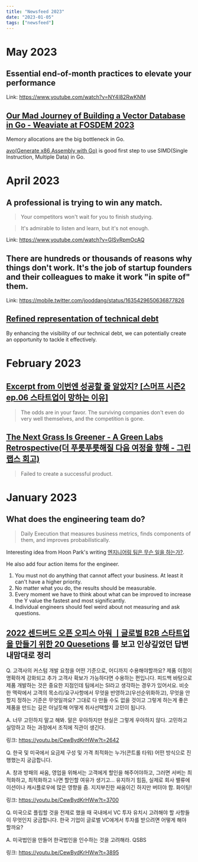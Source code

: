 ```yaml
---
title: "Newsfeed 2023"
date: "2023-01-05"
tags: ["newsfeed"]
---
```


# May 2023

## Essential end-of-month practices to elevate your performance

Link: https://www.youtube.com/watch?v=NY4I82RwKNM

## [Our Mad Journey of Building a Vector Database in Go - Weaviate at FOSDEM 2023](https://youtu.be/K1R7oK2piUM)

Memory allocations are the big bottleneck in Go.

[avo(Generate x86 Assembly with Go)](https://github.com/mmcloughlin/avo) is good first step to use SIMD(Single Instruction, Multiple Data) in Go.

# April 2023

## A professional is trying to win any match.

> Your competitors won't wait for you to finish studying.

> It's admirable to listen and learn, but it's not enough.

Link: https://www.youtube.com/watch?v=GlSvRpmOcAQ

## There are hundreds or thousands of reasons why things don't work. It's the job of startup founders and their colleagues to make it work "in spite of" them.

Link: https://mobile.twitter.com/jooddang/status/1635429650636877826

## [Refined representation of technical debt](https://mobile.twitter.com/John_Grib/status/1642361106319691787)

By enhancing the visibility of our technical debt, we can potentially create an opportunity to tackle it effectively.

# February 2023

## [Excerpt from 이번엔 성공할 줄 알았지? [스머프 시즌2 ep.06 스타트업이 망하는 이유]](https://www.youtube.com/watch?v=-_t7JTyMj3k&t=3230s)

> The odds are in your favor. The surviving companies don't even do very well themselves, and the competition is gone.

## [The Next Grass Is Greener - A Green Labs Retrospective(더 푸릇푸릇해질 다음 여정을 향해 - 그린랩스 회고)](https://velog.io/@jaeholee/%EB%8D%94-%ED%91%B8%EB%A6%87%ED%91%B8%EB%A6%87%ED%95%B4%EC%A7%88-%EB%8B%A4%EC%9D%8C-%EC%97%AC%EC%A0%95%EC%9D%84-%ED%96%A5%ED%95%B4-%EA%B7%B8%EB%A6%B0%EB%9E%A9%EC%8A%A4-%ED%9A%8C%EA%B3%A0)

> Failed to create a successful product.

# January 2023

## What does the engineering team do?

> Daily Execution that measures business metrics, finds components of them, and improves probabilistically.

Interesting idea from Hoon Park's writing [엔지니어링 팀은 무슨 일을 하는가?](https://disquiet.io/@kun/makerlog/5843).

He also add four action items for the engineer.

1. You must not do anything that cannot affect your business. At least it can't have a higher priority.
2. No matter what you do, the results should be measurable.
3. Every moment we have to think about what can be improved to increase the Y value the fastest and most significantly.
4. Individual engineers should feel weird about not measuring and ask questions.

## [2022 센드버드 오픈 오피스 아워 ㅣ글로벌 B2B 스타트업을 만들기 위한 20 Quesetions](https://youtu.be/CewBydKrHWw) 를 보고 인상깊었던 답변 내맘대로 정리

Q. 고객사의 커스텀 개발 요청을 어떤 기준으로, 어디까지 수용해야할까요? 제품 이점이 명확하게 강화되고 추가 고객사 확보가 가능하다면 수용하는 편입니다. 피드백 바탕으로 제품 개발하는 것은 중요한 지점인데 팀에서는 SI라고 생각하는 경우가 있어서요. 비슷한 맥락에서 고객의 목소리/요구사항에서 무엇을 반영하고(우선순위화하고), 무엇을 안 할지 정하는 기준은 무엇일까요? 그대로 다 만들 수도 없을 것이고 그렇게 하는게 좋은 제품을 만드는 길은 아닐듯해 어떻게 취사선택할지 고민이 됩니다.

A. 너무 고민하지 말고 해봐. 말은 우아하지만 현실은 그렇게 우아하지 않다. 고민하고 실망하고 하는 과정에서 조직에 직관이 생긴다.

링크: https://youtu.be/CewBydKrHWw?t=2642

Q. 한국 및 미국에서 요금제 구성 및 가격 최적화는 누가(콘트롤 타워) 어떤 방식으로 진행했는지 궁금합니다.

A. 창과 방패의 싸움, 영업을 위해서는 고객에게 할인을 해주어야하고, 그러면 서버는 최적화하고, 최적화하고 나면 할인할 여유가 생기고... 유지하기 힘듬, 실제로 회사 밸류에이션이나 캐시플로우에 많은 영향을 줌. 지지부진한 싸움이긴 하지만 버텨야 함. 화이팅!

링크: https://youtu.be/CewBydKrHWw?t=3700

Q. 미국으로 플립할 것을 전제로 했을 때 국내에서 VC 투자 유치시 고려해야 할 사항들이 무엇인지 궁금합니다. 한국 기업이 글로벌 VC에게서 투자를 받으려면 어떻게 해야 할까요?

A. 미국법인을 만들어 한국법인을 인수하는 것을 고려해라. QSBS

링크: https://youtu.be/CewBydKrHWw?t=3895
